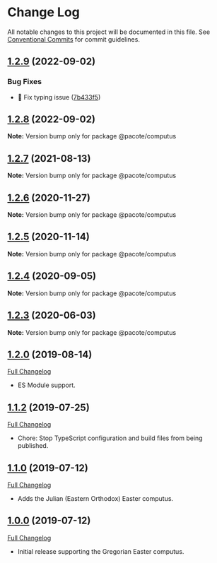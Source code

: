 # Change Log

All notable changes to this project will be documented in this file.
See [Conventional Commits](https://conventionalcommits.org) for commit guidelines.

## [1.2.9](https://github.com/PacoteJS/pacote/compare/@pacote/computus@1.2.8...@pacote/computus@1.2.9) (2022-09-02)


### Bug Fixes

* 🐛 Fix typing issue ([7b433f5](https://github.com/PacoteJS/pacote/commit/7b433f5a50bc9462f13db945e7a458af76eeadd2))





## [1.2.8](https://github.com/PacoteJS/pacote/compare/@pacote/computus@1.2.7...@pacote/computus@1.2.8) (2022-09-02)

**Note:** Version bump only for package @pacote/computus





## [1.2.7](https://github.com/PacoteJS/pacote/compare/@pacote/computus@1.2.6...@pacote/computus@1.2.7) (2021-08-13)

**Note:** Version bump only for package @pacote/computus





## [1.2.6](https://github.com/PacoteJS/pacote/compare/@pacote/computus@1.2.5...@pacote/computus@1.2.6) (2020-11-27)

**Note:** Version bump only for package @pacote/computus

## [1.2.5](https://github.com/PacoteJS/pacote/compare/@pacote/computus@1.2.4...@pacote/computus@1.2.5) (2020-11-14)

**Note:** Version bump only for package @pacote/computus

## [1.2.4](https://github.com/PacoteJS/pacote/compare/@pacote/computus@1.2.3...@pacote/computus@1.2.4) (2020-09-05)

**Note:** Version bump only for package @pacote/computus

## [1.2.3](https://github.com/PacoteJS/pacote/compare/@pacote/computus@1.2.2...@pacote/computus@1.2.3) (2020-06-03)

**Note:** Version bump only for package @pacote/computus

## [1.2.0](https://github.com/PacoteJS/pacote/tree/@pacote/computus/1.2.0) (2019-08-14)

[Full Changelog](https://github.com/PacoteJS/pacote/compare/@pacote/computus@1.1.2...@pacote/computus@1.2.0)

- ES Module support.

## [1.1.2](https://github.com/PacoteJS/pacote/tree/@pacote/computus/1.1.2) (2019-07-25)

[Full Changelog](https://github.com/PacoteJS/pacote/compare/@pacote/computus@1.1.1...@pacote/computus@1.1.2)

- Chore: Stop TypeScript configuration and build files from being published.

## [1.1.0](https://github.com/PacoteJS/pacote/tree/@pacote/computus/1.1.0) (2019-07-12)

[Full Changelog](https://github.com/PacoteJS/pacote/compare/@pacote/computus@1.0.0...@pacote/computus@1.1.0)

- Adds the Julian (Eastern Orthodox) Easter computus.

## [1.0.0](https://github.com/PacoteJS/pacote/tree/@pacote/computus/1.0.0) (2019-07-12)

[Full Changelog](https://github.com/PacoteJS/pacote/compare/@pacote/computus@1.0.0...@pacote/computus@1.0.0)

- Initial release supporting the Gregorian Easter computus.
